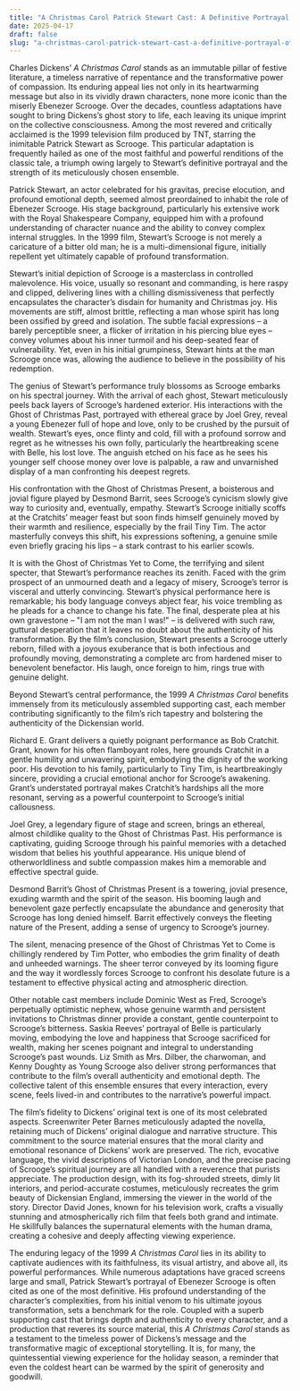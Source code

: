 ```yaml
---
title: "A Christmas Carol Patrick Stewart Cast: A Definitive Portrayal of Redemption and Humanity"
date: 2025-04-17
draft: false
slug: "a-christmas-carol-patrick-stewart-cast-a-definitive-portrayal-of-redemption-and-humanity" 
---
```


Charles Dickens’ *A Christmas Carol* stands as an immutable pillar of festive literature, a timeless narrative of repentance and the transformative power of compassion. Its enduring appeal lies not only in its heartwarming message but also in its vividly drawn characters, none more iconic than the miserly Ebenezer Scrooge. Over the decades, countless adaptations have sought to bring Dickens’s ghost story to life, each leaving its unique imprint on the collective consciousness. Among the most revered and critically acclaimed is the 1999 television film produced by TNT, starring the inimitable Patrick Stewart as Scrooge. This particular adaptation is frequently hailed as one of the most faithful and powerful renditions of the classic tale, a triumph owing largely to Stewart’s definitive portrayal and the strength of its meticulously chosen ensemble.

Patrick Stewart, an actor celebrated for his gravitas, precise elocution, and profound emotional depth, seemed almost preordained to inhabit the role of Ebenezer Scrooge. His stage background, particularly his extensive work with the Royal Shakespeare Company, equipped him with a profound understanding of character nuance and the ability to convey complex internal struggles. In the 1999 film, Stewart’s Scrooge is not merely a caricature of a bitter old man; he is a multi-dimensional figure, initially repellent yet ultimately capable of profound transformation.

Stewart’s initial depiction of Scrooge is a masterclass in controlled malevolence. His voice, usually so resonant and commanding, is here raspy and clipped, delivering lines with a chilling dismissiveness that perfectly encapsulates the character’s disdain for humanity and Christmas joy. His movements are stiff, almost brittle, reflecting a man whose spirit has long been ossified by greed and isolation. The subtle facial expressions – a barely perceptible sneer, a flicker of irritation in his piercing blue eyes – convey volumes about his inner turmoil and his deep-seated fear of vulnerability. Yet, even in his initial grumpiness, Stewart hints at the man Scrooge once was, allowing the audience to believe in the possibility of his redemption.

The genius of Stewart’s performance truly blossoms as Scrooge embarks on his spectral journey. With the arrival of each ghost, Stewart meticulously peels back layers of Scrooge’s hardened exterior. His interactions with the Ghost of Christmas Past, portrayed with ethereal grace by Joel Grey, reveal a young Ebenezer full of hope and love, only to be crushed by the pursuit of wealth. Stewart’s eyes, once flinty and cold, fill with a profound sorrow and regret as he witnesses his own folly, particularly the heartbreaking scene with Belle, his lost love. The anguish etched on his face as he sees his younger self choose money over love is palpable, a raw and unvarnished display of a man confronting his deepest regrets.

His confrontation with the Ghost of Christmas Present, a boisterous and jovial figure played by Desmond Barrit, sees Scrooge’s cynicism slowly give way to curiosity and, eventually, empathy. Stewart’s Scrooge initially scoffs at the Cratchits’ meager feast but soon finds himself genuinely moved by their warmth and resilience, especially by the frail Tiny Tim. The actor masterfully conveys this shift, his expressions softening, a genuine smile even briefly gracing his lips – a stark contrast to his earlier scowls.

It is with the Ghost of Christmas Yet to Come, the terrifying and silent specter, that Stewart’s performance reaches its zenith. Faced with the grim prospect of an unmourned death and a legacy of misery, Scrooge’s terror is visceral and utterly convincing. Stewart’s physical performance here is remarkable; his body language conveys abject fear, his voice trembling as he pleads for a chance to change his fate. The final, desperate plea at his own gravestone – "I am not the man I was!" – is delivered with such raw, guttural desperation that it leaves no doubt about the authenticity of his transformation. By the film’s conclusion, Stewart presents a Scrooge utterly reborn, filled with a joyous exuberance that is both infectious and profoundly moving, demonstrating a complete arc from hardened miser to benevolent benefactor. His laugh, once foreign to him, rings true with genuine delight.

Beyond Stewart’s central performance, the 1999 *A Christmas Carol* benefits immensely from its meticulously assembled supporting cast, each member contributing significantly to the film’s rich tapestry and bolstering the authenticity of the Dickensian world.

Richard E. Grant delivers a quietly poignant performance as Bob Cratchit. Grant, known for his often flamboyant roles, here grounds Cratchit in a gentle humility and unwavering spirit, embodying the dignity of the working poor. His devotion to his family, particularly to Tiny Tim, is heartbreakingly sincere, providing a crucial emotional anchor for Scrooge’s awakening. Grant’s understated portrayal makes Cratchit’s hardships all the more resonant, serving as a powerful counterpoint to Scrooge’s initial callousness.

Joel Grey, a legendary figure of stage and screen, brings an ethereal, almost childlike quality to the Ghost of Christmas Past. His performance is captivating, guiding Scrooge through his painful memories with a detached wisdom that belies his youthful appearance. His unique blend of otherworldliness and subtle compassion makes him a memorable and effective spectral guide.

Desmond Barrit’s Ghost of Christmas Present is a towering, jovial presence, exuding warmth and the spirit of the season. His booming laugh and benevolent gaze perfectly encapsulate the abundance and generosity that Scrooge has long denied himself. Barrit effectively conveys the fleeting nature of the Present, adding a sense of urgency to Scrooge’s journey.

The silent, menacing presence of the Ghost of Christmas Yet to Come is chillingly rendered by Tim Potter, who embodies the grim finality of death and unheeded warnings. The sheer terror conveyed by its looming figure and the way it wordlessly forces Scrooge to confront his desolate future is a testament to effective physical acting and atmospheric direction.

Other notable cast members include Dominic West as Fred, Scrooge’s perpetually optimistic nephew, whose genuine warmth and persistent invitations to Christmas dinner provide a constant, gentle counterpoint to Scrooge’s bitterness. Saskia Reeves’ portrayal of Belle is particularly moving, embodying the love and happiness that Scrooge sacrificed for wealth, making her scenes poignant and integral to understanding Scrooge’s past wounds. Liz Smith as Mrs. Dilber, the charwoman, and Kenny Doughty as Young Scrooge also deliver strong performances that contribute to the film’s overall authenticity and emotional depth. The collective talent of this ensemble ensures that every interaction, every scene, feels lived-in and contributes to the narrative’s powerful impact.

The film’s fidelity to Dickens’ original text is one of its most celebrated aspects. Screenwriter Peter Barnes meticulously adapted the novella, retaining much of Dickens’ original dialogue and narrative structure. This commitment to the source material ensures that the moral clarity and emotional resonance of Dickens’ work are preserved. The rich, evocative language, the vivid descriptions of Victorian London, and the precise pacing of Scrooge’s spiritual journey are all handled with a reverence that purists appreciate. The production design, with its fog-shrouded streets, dimly lit interiors, and period-accurate costumes, meticulously recreates the grim beauty of Dickensian England, immersing the viewer in the world of the story. Director David Jones, known for his television work, crafts a visually stunning and atmospherically rich film that feels both grand and intimate. He skillfully balances the supernatural elements with the human drama, creating a cohesive and deeply affecting viewing experience.

The enduring legacy of the 1999 *A Christmas Carol* lies in its ability to captivate audiences with its faithfulness, its visual artistry, and above all, its powerful performances. While numerous adaptations have graced screens large and small, Patrick Stewart’s portrayal of Ebenezer Scrooge is often cited as one of the most definitive. His profound understanding of the character’s complexities, from his initial venom to his ultimate joyous transformation, sets a benchmark for the role. Coupled with a superb supporting cast that brings depth and authenticity to every character, and a production that reveres its source material, this *A Christmas Carol* stands as a testament to the timeless power of Dickens’s message and the transformative magic of exceptional storytelling. It is, for many, the quintessential viewing experience for the holiday season, a reminder that even the coldest heart can be warmed by the spirit of generosity and goodwill.